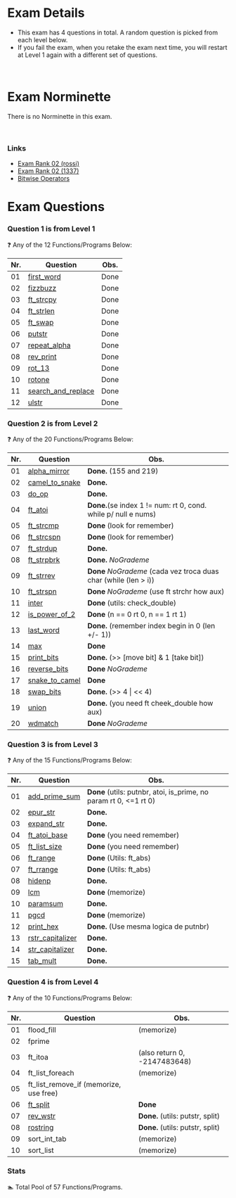 # Exam Details

- This exam has 4 questions in total. A random question is picked from each level below.
- If you fail the exam, when you retake the exam next time, you will restart at Level 1 again with a different set of questions.

<br>

# Exam Norminette

There is no Norminette in this exam.

<br>

### Links
- [Exam Rank 02 (rossi)](https://github.com/pasqualerossi/42-School-Exam-Rank-02)
- [Exam Rank 02 (1337)](https://github.com/48d31kh413k/1337-exam_rank_02-42)
- [Bitwise Operators](https://www.programiz.com/c-programming/bitwise-operators)

# Exam Questions

### Question 1 is from Level 1
:question: Any of the 12 Functions/Programs Below:

Nr. |Question | Obs.
----|---------|:-----:
01  |[first_word](https://github.com/faleite/42exams/blob/main/2_rank/1_level/01_first_word.c)| Done
02  |[fizzbuzz](https://github.com/faleite/42exams/blob/main/2_rank/1_level/02_fizzbuzz.c) | Done
03  |[ft_strcpy](https://github.com/faleite/42exams/blob/main/2_rank/1_level/03_strcpy.c) | Done
04  |[ft_strlen](https://github.com/faleite/42exams/blob/main/2_rank/1_level/04_ft_strlen.c) | Done
05  |[ft_swap](https://github.com/faleite/42exams/blob/main/2_rank/1_level/05_ft_swap.c) | Done
06  |[putstr](https://github.com/faleite/42exams/blob/main/2_rank/1_level/06_ft_putstr.c) | Done
07  |[repeat_alpha](https://github.com/faleite/42exams/blob/main/2_rank/1_level/07_repeat_alpha.c) | Done
08  |[rev_print](https://github.com/faleite/42exams/blob/main/2_rank/1_level/08_rev_print.c) | Done
09  |[rot_13](https://github.com/faleite/42exams/blob/main/2_rank/1_level/09_rot_13.c) | Done
10  |[rotone](https://github.com/faleite/42exams/blob/main/2_rank/1_level/10_rotone.c) | Done
11  |[search_and_replace](https://github.com/faleite/42exams/blob/main/2_rank/1_level/11_search_and_replace.c) | Done
12  |[ulstr](https://github.com/faleite/42exams/blob/main/2_rank/1_level/12_ulstr.c) | Done

### Question 2 is from Level 2
:question: Any of the 20 Functions/Programs Below:

Nr. |Question | Obs.
----|---------|-----
01  |[alpha_mirror](https://github.com/faleite/42exams/blob/main/2_rank/2_level/alpha_mirror.c)   | **Done.** (155 and 219)
02  |[camel_to_snake](https://github.com/faleite/42exams/blob/main/2_rank/2_level/camel_to_snake.c) | **Done.**
03  |[do_op](https://github.com/faleite/42exams/blob/main/2_rank/2_level/do_op.c)          | **Done.**
04  |[ft_atoi](https://github.com/faleite/42exams/blob/main/2_rank/2_level/ft_atoi.c)        | **Done.**(se index 1 != num: rt 0, cond. while p/ null e nums)
05  |[ft_strcmp](https://github.com/faleite/42exams/blob/main/2_rank/2_level/ft_strcmp.c)      | **Done** (look for remember)
06  |[ft_strcspn](https://github.com/faleite/42exams/blob/main/2_rank/2_level/ft_strcspn.c)     | **Done** (look for remember)
07  |[ft_strdup](https://github.com/faleite/42exams/blob/main/2_rank/2_level/ft_strdup.c)      | **Done.**
08  |[ft_strpbrk](https://github.com/faleite/42exams/blob/main/2_rank/2_level/ft_strpbrk.c)     | **Done.** *NoGrademe*
09  |[ft_strrev](https://github.com/faleite/42exams/blob/main/2_rank/2_level/ft_strrev.c)      | **Done** *NoGrademe* (cada vez troca duas char (while (len > i))
10  |[ft_strspn](https://github.com/faleite/42exams/blob/main/2_rank/2_level/ft_strspn.c)      | **Done** *NoGrademe* (use ft strchr how aux)
11  |[inter](https://github.com/faleite/42exams/blob/main/2_rank/2_level/inter.c)          | **Done** (utils: check_double)
12  |[is_power_of_2](https://github.com/faleite/42exams/blob/main/2_rank/2_level/is_power_of_2.c)  | **Done** (n == 0 rt 0, n == 1 rt 1)
13  |[last_word](https://github.com/faleite/42exams/blob/main/2_rank/2_level/last_word.c)      | **Done.** (remember index begin in 0 (len +/- 1))
14  |[max](https://github.com/faleite/42exams/blob/main/2_rank/2_level/max.c)            | **Done**
15  |[print_bits](https://github.com/faleite/42exams/blob/main/2_rank/2_level/print_bits.c)     | **Done.** (\>> [move bit] & 1 [take bit])
16  |[reverse_bits](https://github.com/faleite/42exams/blob/main/2_rank/2_level/reverse_bits.c)   | **Done** *NoGrademe*
17  |[snake_to_camel](https://github.com/faleite/42exams/blob/main/2_rank/2_level/snake_to_camel.c) | **Done**
18  |[swap_bits](https://github.com/faleite/42exams/blob/main/2_rank/2_level/swap_bits.c)      | **Done.** (\>> 4 \| \<< 4)
19  |[union](https://github.com/faleite/42exams/blob/main/2_rank/2_level/union.c)          | **Done.** (you need ft cheek_double how aux)
20  |[wdmatch](https://github.com/faleite/42exams/blob/main/2_rank/2_level/wdmatch.c)        | **Done** *NoGrademe*

### Question 3 is from Level 3
:question: Any of the 15 Functions/Programs Below:

Nr. |Question | Obs.
----|---------|-----
01  |[add_prime_sum](https://github.com/faleite/42exams/blob/main/2_rank/3_level/add_prime_sum.c)| **Done** (utils: putnbr, atoi, is_prime, no param rt 0, <=1 rt 0)
02  |[epur_str](https://github.com/faleite/42exams/blob/main/2_rank/3_level/epur_str.c) | **Done.**
03  |[expand_str](https://github.com/faleite/42exams/blob/main/2_rank/3_level/expand_str.c) | **Done.**
04  |[ft_atoi_base](https://github.com/faleite/42exams/blob/main/2_rank/3_level/ft_atoi_base.c) | **Done** (you need remember)
05  |[ft_list_size](https://github.com/faleite/42exams/blob/main/2_rank/3_level/ft_list_size.c) | **Done** (you need remember)
06  |[ft_range](https://github.com/faleite/42exams/blob/main/2_rank/3_level/ft_range.c) | **Done** (Utils: ft_abs)
07  |[ft_rrange](https://github.com/faleite/42exams/blob/main/2_rank/3_level/ft_rrange.c)  | **Done** (Utils: ft_abs)
08  |[hidenp](https://github.com/faleite/42exams/blob/main/2_rank/3_level/hidenp.c)     | **Done.**
09  |[lcm](https://github.com/faleite/42exams/blob/main/2_rank/3_level/lcm.c) | **Done** (memorize)
10  |[paramsum](https://github.com/faleite/42exams/blob/main/2_rank/3_level/paramsum.c)     | **Done.**
11  |[pgcd](https://github.com/faleite/42exams/blob/main/2_rank/3_level/pgcd.c)         | **Done** (memorize)
12  |[print_hex](https://github.com/faleite/42exams/blob/main/2_rank/3_level/print_hex.c) | **Done.** (Use mesma logica de putnbr)
13  |[rstr_capitalizer](https://github.com/faleite/42exams/blob/main/2_rank/3_level/rstr_capitalizer.c) |**Done.**
14  |[str_capitalizer](https://github.com/faleite/42exams/blob/main/2_rank/3_level/str_capitalizer.c) | **Done.**
15  |[tab_mult](https://github.com/faleite/42exams/blob/main/2_rank/3_level/tab_mult.c) |**Done.**

### Question 4 is from Level 4
:question: Any of the 10 Functions/Programs Below:

Nr. |Question | Obs.
----|---------|-----
01  |flood_fill | (memorize)
02  |fprime |
03  |ft_itoa | (also return 0, -2147483648)
04  |ft_list_foreach | (memorize)
05  |ft_list_remove_if  (memorize, use free)
06  |[ft_split](https://github.com/faleite/42exams/blob/main/2_rank/4_level/ft_split.c) | **Done**
07  |[rev_wstr](https://github.com/faleite/42exams/blob/main/2_rank/4_level/rev_wstr.c) | **Done.** (utils: putstr, split)
08  |[rostring](https://github.com/faleite/42exams/blob/main/2_rank/4_level/rostring.c) | **Done.** (utils: putstr, split)
09  |sort_int_tab | (memorize)
10  |sort_list | (memorize)

### Stats
:swimmer: Total Pool of 57 Functions/Programs.
